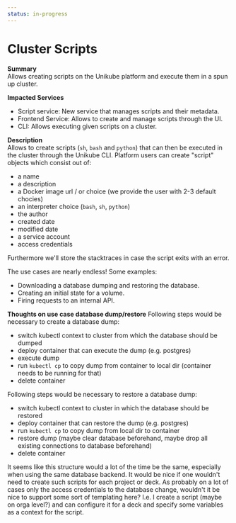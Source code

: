 ```yaml
---
status: in-progress
---
```


# Cluster Scripts

**Summary**  
Allows creating scripts on the Unikube platform and execute them in a spun up cluster.

**Impacted Services**  
- Script service: New service that manages scripts and their metadata.
- Frontend Service: Allows to create and manage scripts through the UI.
- CLI: Allows executing given scripts on a cluster.

**Description**  
Allows to create scripts (`sh`, `bash` and `python`) that can then be executed in the cluster
through the Unikube CLI.
Platform users can create "script" objects which consist out of:
- a name
- a description
- a Docker image url / or choice (we provide the user with 2-3 default chocies)
- an interpreter choice (`bash`, `sh`, `python`)
- the author
- created date
- modified date
- a service account
- access credentials

Furthermore we'll store the stacktraces in case the script exits with an error.

The use cases are nearly endless! Some examples:

- Downloading a database dumping and restoring the database.
- Creating an initial state for a volume.
- Firing requests to an internal API.

**Thoughts on use case database dump/restore**
Following steps would be necessary to create a database dump:
- switch kubectl context to cluster from which the database should be dumped
- deploy container that can execute the dump (e.g. postgres)
- execute dump
- run `kubectl cp` to copy dump from container to local dir (container needs to be running for that)
- delete container

Following steps would be necessary to restore a database dump:
- switch kubectl context to cluster in which the database should be restored
- deploy container that can restore the dump (e.g. postgres)
- run `kubectl cp` to copy dump from local dir to container
- restore dump (maybe clear database beforehand, maybe drop all existing connections to database beforehand)
- delete container

It seems like this structure would a lot of the time be the same, especially when using the same database backend. It would be nice if one wouldn't need to create such scripts for each project or deck. As probably on a lot of cases only the access credentials to the database change, wouldn't it be nice to support some sort of templating here? I.e. I create a script (maybe on orga level?) and can configure it for a deck and specify some variables as a context for the script.
